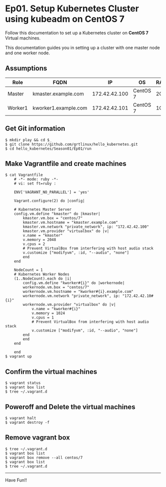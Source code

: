 # Ep01. Setup Kubernetes Cluster using kubeadm on CentOS 7
Follow this documentation to set up a Kubernetes cluster on __CentOS 7__ Virtual machines.

This documentation guides you in setting up a cluster with one master node and one worker node.

## Assumptions
|Role|FQDN|IP|OS|RAM|CPU|
|----|----|----|----|----|----|
|Master|kmaster.example.com|172.42.42.100|CentOS 7|2G|2|
|Worker1|kworker1.example.com|172.42.42.101|CentOS 7|1G|1|

## Get Git information

```
$ mkdir play && cd $_
$ git clone https://github.com/grtlinux/hello_kubernetes.git
$ cd hello_kubernetes/Season01/Ep01/run
```

## Make Vagrantfile and create machines

```
$ cat Vagrantfile
    # -*- mode: ruby -*-
    # vi: set ft=ruby :

    ENV['VAGRANT_NO_PARALLEL'] = 'yes'

    Vagrant.configure(2) do |config|

    # Kubernetes Master Server
    config.vm.define "kmaster" do |kmaster|
        kmaster.vm.box = "centos/7"
        kmaster.vm.hostname = "kmaster.example.com"
        kmaster.vm.network "private_network", ip: "172.42.42.100"
        kmaster.vm.provider "virtualbox" do |v|
        v.name = "kmaster"
        v.memory = 2048
        v.cpus = 2
        # Prevent VirtualBox from interfering with host audio stack
        v.customize ["modifyvm", :id, "--audio", "none"]
        end
    end

    NodeCount = 1
    # Kubernetes Worker Nodes
    (1..NodeCount).each do |i|
        config.vm.define "kworker#{i}" do |workernode|
        workernode.vm.box = "centos/7"
        workernode.vm.hostname = "kworker#{i}.example.com"
        workernode.vm.network "private_network", ip: "172.42.42.10#{i}"
        workernode.vm.provider "virtualbox" do |v|
            v.name = "kworker#{i}"
            v.memory = 1024
            v.cpus = 1
            # Prevent VirtualBox from interfering with host audio stack
            v.customize ["modifyvm", :id, "--audio", "none"]
        end
        end
    end

    end
$ vagrant up

```

## Confirm the virtual machines

```
$ vagrant status
$ vagrant box list
$ tree ~/.vagrant.d
```

## Poweroff and Delete the virtual machines

```
$ vagrant halt
$ vagrant destroy -f
```

## Remove vagrant box

```
$ tree ~/.vagrant.d
$ vagrant box list
$ vagrant box remove --all centos/7
$ vagrant box list
$ tree ~/.vagrant.d
```

---

Have Fun!!
